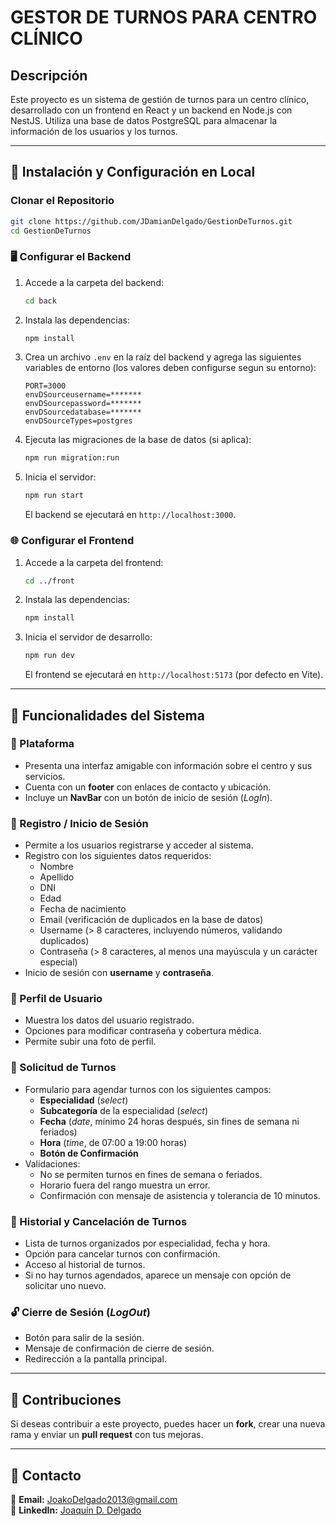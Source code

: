 # GESTOR DE TURNOS PARA CENTRO CLÍNICO

## Descripción

Este proyecto es un sistema de gestión de turnos para un centro clínico, desarrollado con un frontend en React y un backend en Node.js con NestJS. Utiliza una base de datos PostgreSQL para almacenar la información de los usuarios y los turnos.

---

## 🚀 Instalación y Configuración en Local

### Clonar el Repositorio

```sh
git clone https://github.com/JDamianDelgado/GestionDeTurnos.git
cd GestionDeTurnos
```

### 🖥️ Configurar el Backend

1. Accede a la carpeta del backend:
   ```sh
   cd back
   ```
2. Instala las dependencias:
   ```sh
   npm install
   ```
3. Crea un archivo `.env` en la raíz del backend y agrega las siguientes variables de entorno (los valores deben configurse segun su entorno):
   ```env
   PORT=3000
   envDSourceusername=*******
   envDSourcepassword=*******
   envDSourcedatabase=*******
   envDSourceTypes=postgres
   ```
4. Ejecuta las migraciones de la base de datos (si aplica):
   ```sh
   npm run migration:run
   ```
5. Inicia el servidor:
   ```sh
   npm run start
   ```
   El backend se ejecutará en `http://localhost:3000`.

### 🌐 Configurar el Frontend

1. Accede a la carpeta del frontend:
   ```sh
   cd ../front
   ```
2. Instala las dependencias:
   ```sh
   npm install
   ```
3. Inicia el servidor de desarrollo:
   ```sh
   npm run dev
   ```
   El frontend se ejecutará en `http://localhost:5173` (por defecto en Vite).

---

## 🏥 Funcionalidades del Sistema

### 📌 Plataforma

- Presenta una interfaz amigable con información sobre el centro y sus servicios.
- Cuenta con un **footer** con enlaces de contacto y ubicación.
- Incluye un **NavBar** con un botón de inicio de sesión (_LogIn_).

### 🔐 Registro / Inicio de Sesión

- Permite a los usuarios registrarse y acceder al sistema.
- Registro con los siguientes datos requeridos:
  - Nombre
  - Apellido
  - DNI
  - Edad
  - Fecha de nacimiento
  - Email (verificación de duplicados en la base de datos)
  - Username (> 8 caracteres, incluyendo números, validando duplicados)
  - Contraseña (> 8 caracteres, al menos una mayúscula y un carácter especial)
- Inicio de sesión con **username** y **contraseña**.

### 👤 Perfil de Usuario

- Muestra los datos del usuario registrado.
- Opciones para modificar contraseña y cobertura médica.
- Permite subir una foto de perfil.

### 📅 Solicitud de Turnos

- Formulario para agendar turnos con los siguientes campos:
  - **Especialidad** (_select_)
  - **Subcategoría** de la especialidad (_select_)
  - **Fecha** (_date_, mínimo 24 horas después, sin fines de semana ni feriados)
  - **Hora** (_time_, de 07:00 a 19:00 horas)
  - **Botón de Confirmación**
- Validaciones:
  - No se permiten turnos en fines de semana o feriados.
  - Horario fuera del rango muestra un error.
  - Confirmación con mensaje de asistencia y tolerancia de 10 minutos.

### 📜 Historial y Cancelación de Turnos

- Lista de turnos organizados por especialidad, fecha y hora.
- Opción para cancelar turnos con confirmación.
- Acceso al historial de turnos.
- Si no hay turnos agendados, aparece un mensaje con opción de solicitar uno nuevo.

### 🔓 Cierre de Sesión (_LogOut_)

- Botón para salir de la sesión.
- Mensaje de confirmación de cierre de sesión.
- Redirección a la pantalla principal.

---

## 🤝 Contribuciones

Si deseas contribuir a este proyecto, puedes hacer un **fork**, crear una nueva rama y enviar un **pull request** con tus mejoras.

---

## 📩 Contacto

📧 **Email:** JoakoDelgado2013@gmail.com  
🔗 **LinkedIn:** [Joaquín D. Delgado](https://www.linkedin.com/in/joaquin-d-delgado-312125351/)
